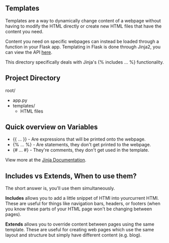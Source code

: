 ## Templates

Templates are a way to dynamically change content of a webpage without having to modify the HTML directly or create new HTML files that have the content you need.

Content you need on specific webpages can instead be loaded through a function in your Flask app. Templating in Flask is done through Jinja2, you can view the API [here](http://jinja.pocoo.org).

This directory specifically deals with Jinja's {% includes ... %} functionality.

## Project Directory

root/
 - app.py
 - templates/
    - HTML files

## Quick overview on Variables

- {{ ... }} - Are expressions that will be printed onto the webpage.
- {% ... %} - Are statements, they don't get printed to the webpage.
- {# ... #} - They're comments, they don't get used in the template.

View more at the [Jinja Documentation](http://jinja.pocoo.org/docs/dev/templates/).

## Includes vs Extends, When to use them?

The short answer is, you'll use them simultaneously. 

**Includes** allows you to add a little snippet of HTMl into yourcurrent HTMl. These are useful for things like navigation bars, headers, or footers (when you know these parts of your HTML page won't be changing between pages).

**Extends** allows you to override content between pages using the same template. These are useful for creating web pages which use the same layout and structure but simply have different content (e.g. blog).
